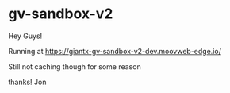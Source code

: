 # gv-sandbox-v2
 
Hey Guys!

Running at https://giantx-gv-sandbox-v2-dev.moovweb-edge.io/

Still not caching though for some reason

thanks!
Jon
